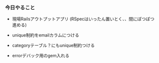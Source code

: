### 今日やること
- 現場Railsアウトプットアプリ
(RSpecはいったん置いとく、、間にぽつぽつ進める)





- unique制約をemailカラムにつける
- categoryテーブル？にもunique制約つける
-  errorデバック用のgem入れる